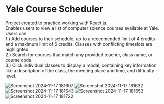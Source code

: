 # Yale Course Scheduler <br/>
Project created to practice working with React.js. <br/>
Enables users to view a list of computer science courses available at Yale. <br/>
Users can: <br/>
1.) Add courses to their schedule, up to a reccomended limit of 4 credits and a maximum limit of 6 credits. Classes with conflicting timeslots are highlighted. <br/>
2.) Search for courses that match any provided teacher, class name, or course code. <br/>
3.) Click individual classes to display a modal, containing key information like a description of the class, the meeting place and time, and difficulty level. <br/>

![Screenshot 2024-11-17 181607](https://github.com/user-attachments/assets/6e21bcea-45be-45ea-a1db-dd0b19728abb)
![Screenshot 2024-11-17 181632](https://github.com/user-attachments/assets/7697ca53-82e9-4373-b424-66d76db35631)
![Screenshot 2024-11-17 181643](https://github.com/user-attachments/assets/99f8a52d-e6c2-45c5-ba7c-e1a65de8eb0a)
![Screenshot 2024-11-17 181653](https://github.com/user-attachments/assets/55687f43-2397-4cb1-a695-40016286a648)
![Screenshot 2024-11-17 181722](https://github.com/user-attachments/assets/02dc68fe-3fc4-4d8f-80e3-5f0078294b16)

